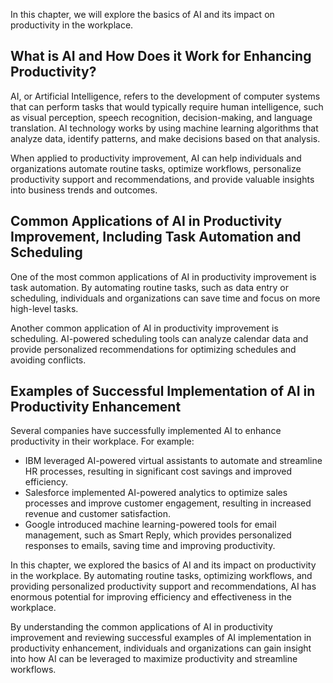 
In this chapter, we will explore the basics of AI and its impact on productivity in the workplace.

What is AI and How Does it Work for Enhancing Productivity?
-----------------------------------------------------------

AI, or Artificial Intelligence, refers to the development of computer systems that can perform tasks that would typically require human intelligence, such as visual perception, speech recognition, decision-making, and language translation. AI technology works by using machine learning algorithms that analyze data, identify patterns, and make decisions based on that analysis.

When applied to productivity improvement, AI can help individuals and organizations automate routine tasks, optimize workflows, personalize productivity support and recommendations, and provide valuable insights into business trends and outcomes.

Common Applications of AI in Productivity Improvement, Including Task Automation and Scheduling
-----------------------------------------------------------------------------------------------

One of the most common applications of AI in productivity improvement is task automation. By automating routine tasks, such as data entry or scheduling, individuals and organizations can save time and focus on more high-level tasks.

Another common application of AI in productivity improvement is scheduling. AI-powered scheduling tools can analyze calendar data and provide personalized recommendations for optimizing schedules and avoiding conflicts.

Examples of Successful Implementation of AI in Productivity Enhancement
-----------------------------------------------------------------------

Several companies have successfully implemented AI to enhance productivity in their workplace. For example:

* IBM leveraged AI-powered virtual assistants to automate and streamline HR processes, resulting in significant cost savings and improved efficiency.
* Salesforce implemented AI-powered analytics to optimize sales processes and improve customer engagement, resulting in increased revenue and customer satisfaction.
* Google introduced machine learning-powered tools for email management, such as Smart Reply, which provides personalized responses to emails, saving time and improving productivity.

In this chapter, we explored the basics of AI and its impact on productivity in the workplace. By automating routine tasks, optimizing workflows, and providing personalized productivity support and recommendations, AI has enormous potential for improving efficiency and effectiveness in the workplace.

By understanding the common applications of AI in productivity improvement and reviewing successful examples of AI implementation in productivity enhancement, individuals and organizations can gain insight into how AI can be leveraged to maximize productivity and streamline workflows.

